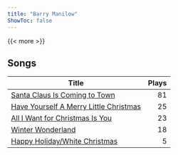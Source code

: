 ```yaml
---
title: "Barry Manilow"
ShowToc: false
---
```


{{< more >}}

## Songs
Title | Plays 
----- | -----: 
[Santa Claus Is Coming to Town](/songs/santa-claus-is-coming-to-town) | 81
[Have Yourself A Merry Little Christmas](/songs/have-yourself-a-merry-little-christmas) | 25
[All I Want for Christmas Is You](/songs/all-i-want-for-christmas-is-you) | 23
[Winter Wonderland](/songs/winter-wonderland) | 18
[Happy Holiday/White Christmas](/songs/happy-holidaywhite-christmas) | 5


